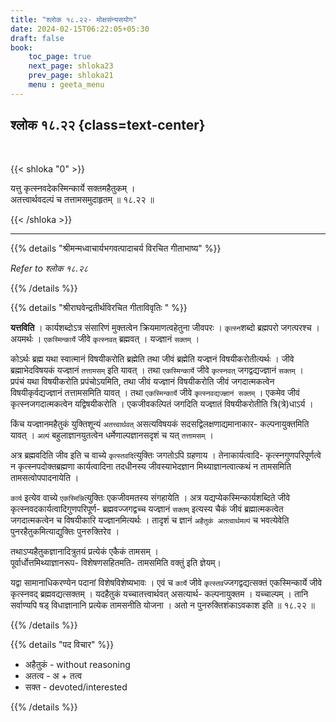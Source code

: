```yaml
---
title: "श्लोक १८.२२- मोक्षसंन्यसयोग"
date: 2024-02-15T06:22:05+05:30
draft: false
book:
    toc_page: true
    next_page: shloka23
    prev_page: shloka21
    menu : geeta_menu
---
```




## श्लोक १८.२२ {class=text-center}

<br/>

{{< shloka  "0"  >}}

यत्तु कृत्स्नवदेकस्मिन्कार्ये सक्तमहैतुकम् ।  
अतत्त्वार्थवदल्पं च तत्तामसमुदाहृतम् ॥ १८.२२ ॥

{{< /shloka >}}

---


{{% details "श्रीमन्मध्वाचार्यभगवत्पादाचर्य विरचित  गीताभाष्य" %}}

*Refer to श्लोक १८.२८*

{{% /details %}}



{{% details "श्रीराघवेन्द्रतीर्थविरचित गीताविवृतिः " %}}

**यत्तविति** । कार्यशब्दोऽत्र संसारिणं मुक्तत्वेन क्रियमाणत्वहेतुना
जीवपरः । `कृत्स्न`शब्दो ब्रह्मपरो जगत्परश्च । अयमर्थः । 
`एकस्मिन्कार्ये` जीवे `कृत्स्नवत्` ब्रह्मवत्‌ । यज्ज्ञानं `सक्तम्‌` ।  

कोऽर्थः ब्रह्म यथा स्वात्मानं विषयीकरोति ब्रह्मेति तथा जीवं ब्रह्मेति यज्ज्ञनं 
विषयीकरोतीत्यर्थः । जीवे ब्रह्माभेदविषयकं यज्ज्ञानं `तत्तामसम्` इति यावत्‌ । 
तथा `एकस्मिन्कार्ये` जीवे  `कृत्स्नवत्` जगद्वद्यज्ज्ञानं `सक्तम्‌` ।  
प्रपंचं यथा विषयीकरोति प्रपंचोऽयमिति, तथा जीवं यज्ज्ञानं विषयीकरोति 
जीवं जगदात्मकत्वेन विषयीकृर्वद्यज्ज्ञानं  तत्तामसमिति यावत्‌ । 
तथा `एकस्मिन्कार्ये` जीवे `कृत्स्नवद्यज्ज्ञानं सक्तम्‌` । 
एकमेव जीवं कृत्स्नजगदात्मकत्वेन यद्विषयीकरोति । 
एकजीवकल्पितं जगदिति यज्ज्ञातं  विषयीकरोतीति त्रि(त्रे)धाऽर्य ।  

किंच यज्ज्ञानमहैतुकं युक्तिशून्यं `अतत्त्वार्थवत्` असत्यविषयकं 
सदसद्विलक्षणाद्यमानाकार- कल्पनायुक्तमिति यावत्‌ । 
`अल्पं` बहुलाज्ञानयुतत्वेन धर्मेणाल्पज्ञानसदृशं च
यत् `तत्तामसम्‌` ।   

अत्र ब्रह्मवदिति जीव इति च वाच्ये `कृत्स्तवदि`त्युक्तिः 
जगतोऽपि ग्रहणाय । तेनाकार्यत्वादि- कृत्स्नगुणपरिपूर्णत्वे न 
कृत्स्नपदोक्तब्रह्मणा कार्यत्वादिना तदधीनस्य जीवस्याभेदज्ञान 
मिथ्याज्ञानत्वात्कथं न तामसमिति तामसत्वोपपादनायेति ।  

`कार्य` इत्येव वाच्ये `एकस्मिन्नि`त्युक्तिः एकजीवमतस्य संगहायेति । अत्र
यद्यप्येकस्मिन्कार्यशब्दिते जीवे कृत्स्नवदकार्यत्वादिगुणपरिपूर्ण- ब्रह्मवज्जगद्वच्च 
यज्ज्ञानं `सक्तम्` इत्यस्य चैकं जीवं ब्रह्मात्मकत्वेत जगदात्मकत्वेन च 
विषयीकारि यज्ज्ञानमित्यर्थः । तादृशं च ज्ञानं `अहैतुकं अतत्वार्थमल्पं` च 
भवत्येवेति पुनरहैतुकमित्याद्युक्तिः पुनरुक्तिरेव ।  

तथाऽप्यहैतुकज्ञानादित्रुतयं प्रत्येकं एकैकं तामसम्‌ ।  
पूर्वार्धोत्तमिथ्याज्ञानरूप- विशेषणसहितमति- तामसमिति 
वक्तुं इति ज्ञेयम्‌।  

यद्वा सामानाधिकरण्येन पदानां विशेषविशेष्यभावः ।
एवं च `कार्ये` जीवे `कृत्स्तव`ज्जगद्वद्यत्सक्तं एकस्मिन्कार्ये जीवे 
कृत्स्नवद् ब्रह्मवद्यत्सक्तम्‌ । यदहैतुकं यच्चातत्त्वार्थवत् असत्यार्थ- कल्पनायुक्तम । 
यच्चाल्पम्‌ । तानि सर्वाण्यपि षड् विधाज्ञानानि प्रत्येक तामसनीति 
योजना । अतो न पुनरुक्तिशंकाऽवकाश इति ॥ १८.२२ ॥


{{% /details %}}



{{% details "पद विचार" %}}

- अहैतुकं - without reasoning
- अतत्व - अ + तत्व
- सक्त -  devoted/interested

{{% /details %}}
